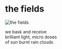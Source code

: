 # the fields
![the fields](images/the%20fields.jpeg)

we bask and receive<br/>
brilliant light, micro doses <br/>
of sun burnt rain clouds
